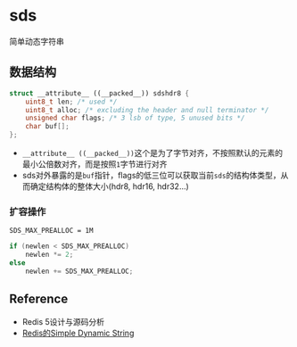 # sds

简单动态字符串

## 数据结构

```cpp
struct __attribute__ ((__packed__)) sdshdr8 {
    uint8_t len; /* used */
    uint8_t alloc; /* excluding the header and null terminator */
    unsigned char flags; /* 3 lsb of type, 5 unused bits */
    char buf[];
};
```

- `__attribute__ ((__packed__))`这个是为了字节对齐，不按照默认的元素的最小公倍数对齐，而是按照`1`字节进行对齐
- sds对外暴露的是`buf`指针，flags的低三位可以获取当前`sds`的结构体类型，从而确定结构体的整体大小(hdr8, hdr16, hdr32...)

### 扩容操作

`SDS_MAX_PREALLOC = 1M`

```cpp
if (newlen < SDS_MAX_PREALLOC)
    newlen *= 2;
else
    newlen += SDS_MAX_PREALLOC;
```

## Reference

- Redis 5设计与源码分析
- [Redis的Simple Dynamic String](https://axlgrep.github.io/tech/redis-sds.html)